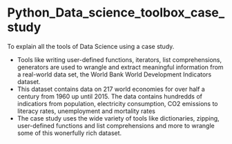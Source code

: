 # Python_Data_science_toolbox_case_study
To explain all the tools of Data Science using a case study.
* Tools like writing user-defined functions, iterators, list comprehensions, generators are used to wrangle and extract                    meaningful information from a real-world data set, the World Bank World Development Indicators dataset.
* This dataset contains data on 217 world economies for over half a century from 1960 up until 2015. The data contains hundredds            of indicatiors from population, electricity consumption, CO2 emissions to literacy rates, unemployment and mortality rates
* The case study uses the wide variety of tools like dictionaries, zipping,  user-defined functions and list comprehensions and            more to wrangle some of this wonerfully rich dataset.
